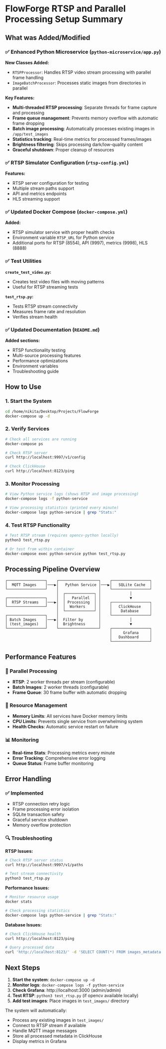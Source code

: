 # FlowForge RTSP and Parallel Processing Setup Summary

## What was Added/Modified

### ✅ Enhanced Python Microservice (`python-microservice/app.py`)

**New Classes Added:**
- `RTSPProcessor`: Handles RTSP video stream processing with parallel frame handling
- `ImageBatchProcessor`: Processes static images from directories in parallel

**Key Features:**
- **Multi-threaded RTSP processing**: Separate threads for frame capture and processing
- **Frame queue management**: Prevents memory overflow with automatic frame dropping
- **Batch image processing**: Automatically processes existing images in `/app/test_images`
- **Statistics tracking**: Real-time metrics for processed frames/images
- **Brightness filtering**: Skips processing dark/low-quality content
- **Graceful shutdown**: Proper cleanup of resources

### ✅ RTSP Simulator Configuration (`rtsp-config.yml`)

**Features:**
- RTSP server configuration for testing
- Multiple stream paths support
- API and metrics endpoints
- HLS streaming support

### ✅ Updated Docker Compose (`docker-compose.yml`)

**Added:**
- RTSP simulator service with proper health checks
- Environment variable `RTSP_URL` for Python service
- Additional ports for RTSP (8554), API (9997), metrics (9998), HLS (8888)

### ✅ Test Utilities

**`create_test_video.py`:**
- Creates test video files with moving patterns
- Useful for RTSP streaming tests

**`test_rtsp.py`:**
- Tests RTSP stream connectivity
- Measures frame rate and resolution
- Verifies stream health

### ✅ Updated Documentation (`README.md`)

**Added sections:**
- RTSP functionality testing
- Multi-source processing features
- Performance optimizations
- Environment variables
- Troubleshooting guide

## How to Use

### 1. Start the System
```bash
cd /home/nikita/Desktop/Projects/FlowForge
docker-compose up -d
```

### 2. Verify Services
```bash
# Check all services are running
docker-compose ps

# Check RTSP server
curl http://localhost:9997/v1/config

# Check ClickHouse
curl http://localhost:8123/ping
```

### 3. Monitor Processing
```bash
# View Python service logs (shows RTSP and image processing)
docker-compose logs -f python-service

# View processing statistics (printed every minute)
docker-compose logs python-service | grep "Stats:"
```

### 4. Test RTSP Functionality
```bash
# Test RTSP stream (requires opencv-python locally)
python3 test_rtsp.py

# Or test from within container
docker-compose exec python-service python test_rtsp.py
```

## Processing Pipeline Overview

```
┌─────────────────┐    ┌──────────────────┐    ┌─────────────────┐
│  MQTT Images    │───▶│   Python Service │───▶│   SQLite Cache  │
└─────────────────┘    │                  │    └─────────────────┘
                       │  ┌─────────────┐ │             │
┌─────────────────┐    │  │   Parallel  │ │             ▼
│  RTSP Streams   │───▶│  │ Processing  │ │    ┌─────────────────┐
└─────────────────┘    │  │  Workers    │ │    │   ClickHouse    │
                       │  └─────────────┘ │    │    Database     │
┌─────────────────┐    │                  │    └─────────────────┘
│ Batch Images    │───▶│  Filter by       │             │
│ (test_images)   │    │  Brightness      │             ▼
└─────────────────┘    └──────────────────┘    ┌─────────────────┐
                                               │     Grafana     │
                                               │   Dashboard     │
                                               └─────────────────┘
```

## Performance Features

### 🚀 Parallel Processing
- **RTSP**: 2 worker threads per stream (configurable)
- **Batch Images**: 2 worker threads (configurable)
- **Frame Queue**: 30 frame buffer with automatic dropping

### 🔧 Resource Management
- **Memory Limits**: All services have Docker memory limits
- **CPU Limits**: Prevents single service from overwhelming system
- **Health Checks**: Automatic service restart on failure

### 📊 Monitoring
- **Real-time Stats**: Processing metrics every minute
- **Error Tracking**: Comprehensive error logging
- **Queue Status**: Frame buffer monitoring

## Error Handling

### ✅ Implemented
- RTSP connection retry logic
- Frame processing error isolation
- SQLite transaction safety
- Graceful service shutdown
- Memory overflow protection

### 🔍 Troubleshooting

**RTSP Issues:**
```bash
# Check RTSP server status
curl http://localhost:9997/v1/paths

# Test stream connectivity
python3 test_rtsp.py
```

**Performance Issues:**
```bash
# Monitor resource usage
docker stats

# Check processing statistics
docker-compose logs python-service | grep "Stats:"
```

**Database Issues:**
```bash
# Check ClickHouse health
curl http://localhost:8123/ping

# Query processed data
curl 'http://localhost:8123/' -d 'SELECT COUNT(*) FROM images_metadata'
```

## Next Steps

1. **Start the system**: `docker-compose up -d`
2. **Monitor logs**: `docker-compose logs -f python-service`
3. **Check Grafana**: http://localhost:3000 (admin/admin)
4. **Test RTSP**: `python3 test_rtsp.py` (if opencv available locally)
5. **Add test images**: Place images in `test_images/` directory

The system will automatically:
- Process any existing images in `test_images/`
- Connect to RTSP stream if available
- Handle MQTT image messages
- Store all processed metadata in ClickHouse
- Display metrics in Grafana

